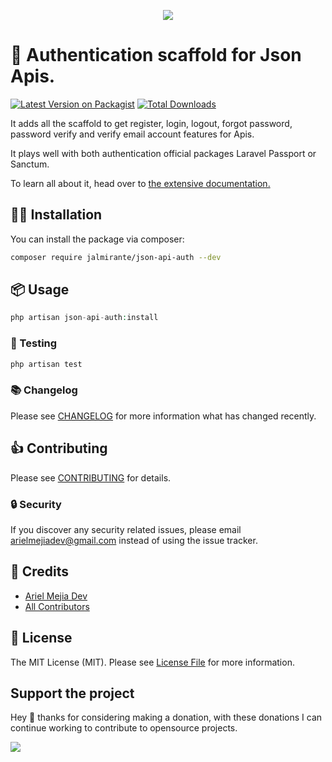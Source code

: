 <p align="center"><img src="https://banners.beyondco.de/JSON%20API%20AUTH.png?theme=light&packageManager=composer+require&packageName=ArielMejiaDev%2Fjson-api-auth&pattern=architect&style=style_1&description=Auth+scaffold+for+JSON+APIs&md=1&showWatermark=0&fontSize=100px&images=https%3A%2F%2Flaravel.com%2Fimg%2Flogomark.min.svg"></p>

# 🔐 Authentication scaffold for Json Apis.

[![Latest Version on Packagist](https://img.shields.io/packagist/v/arielmejiadev/json-api-auth.svg?style=flat-square)](https://packagist.org/packages/arielmejiadev/json-api-auth)
[![Total Downloads](https://img.shields.io/packagist/dt/arielmejiadev/json-api-auth.svg?style=flat-square)](https://packagist.org/packages/arielmejiadev/json-api-auth)

It adds all the scaffold to get register, login, logout, forgot password, password verify and verify email account features for Apis. 

It plays well with both authentication official packages Laravel Passport or Sanctum.

To learn all about it, head over to <a href="https://json-api-auth.netlify.app/" target="_blank"> the extensive documentation.</a>

## 👨‍💻 Installation

You can install the package via composer:

```bash
composer require jalmirante/json-api-auth --dev
```

## 📦 Usage

``` php
php artisan json-api-auth:install
```

### 🔬 Testing

``` bash
php artisan test
```

### 📚 Changelog

Please see [CHANGELOG](CHANGELOG.md) for more information what has changed recently.

## 👍 Contributing

Please see [CONTRIBUTING](CONTRIBUTING.md) for details.

### 🔒 Security

If you discover any security related issues, please email arielmejiadev@gmail.com instead of using the issue tracker.

## 💎 Credits

- [Ariel Mejia Dev](https://github.com/arielmejiadev)
- [All Contributors](../../contributors)

## 📓 License

The MIT License (MIT). Please see [License File](LICENSE.md) for more information.

## Support the project

Hey 👋 thanks for considering making a donation, with these donations I can continue working to contribute to opensource projects.

<a href="https://www.buymeacoffee.com/arielmejiadev">
    <img src="https://img.buymeacoffee.com/button-api/?text=Buy me a coffee&emoji=&slug=arielmejiadev&button_colour=FF5F5F&font_colour=ffffff&font_family=Cookie&outline_colour=000000&coffee_colour=FFDD00">
</a>
